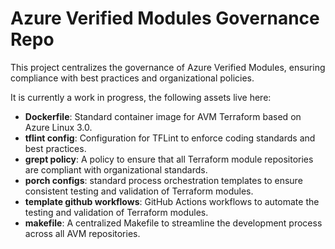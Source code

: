 # Azure Verified Modules Governance Repo

This project centralizes the governance of Azure Verified Modules, ensuring compliance with best practices and organizational policies.

It is currently a work in progress, the following assets live here:

- **Dockerfile**: Standard container image for AVM Terraform based on Azure Linux 3.0.
- **tflint config**: Configuration for TFLint to enforce coding standards and best practices.
- **grept policy**: A policy to ensure that all Terraform module repositories are compliant with organizational standards.
- **porch configs**: standard process orchestration templates to ensure consistent testing and validation of Terraform modules.
- **template github workflows**: GitHub Actions workflows to automate the testing and validation of Terraform modules.
- **makefile**: A centralized Makefile to streamline the development process across all AVM repositories.

